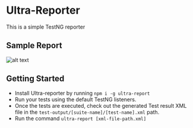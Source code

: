 # Ultra-Reporter

This is a simple TestNG reporter

## Sample Report

![alt text](/assets/image.png)

## Getting Started

- Install Ultra-reporter by running `npm i -g ultra-report`
- Run your tests using the default TestNG listeners.
- Once the tests are executed, check out the generated Test result XML file in the `test-output/[suite-name]/[test-name].xml` path.
- Run the command `ultra-report [xml-file-path.xml]`
